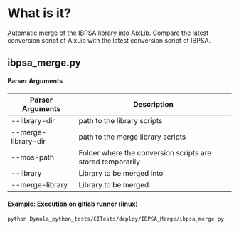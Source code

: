 # What is it?
Automatic merge of the IBPSA library into AixLib. Compare the latest conversion script of AixLib with the 
latest conversion script of IBPSA.
## ibpsa_merge.py
#### Parser Arguments
| Parser Arguments  | Description      | 
|-------------------| ------------------------- | 
|--library-dir|path to the library scripts  | 
|--merge-library-dir| path to the merge library scripts | 
|--mos-path| Folder where the conversion scripts are stored temporarily | 
|--library|  Library to be merged into| 
|--merge-library|Library to be merged | 

#### Example: Execution on gitlab runner (linux)
    python Dymola_python_tests/CITests/deploy/IBPSA_Merge/ibpsa_merge.py 
